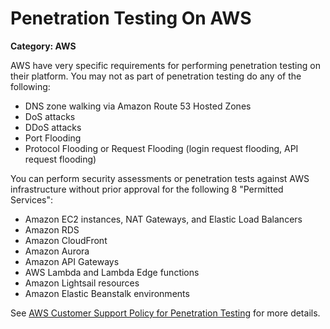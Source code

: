 # Penetration Testing On AWS

__Category: AWS__

AWS have very specific requirements for performing penetration testing on their platform. You may not as part of penetration testing do any of the following: 

* DNS zone walking via Amazon Route 53 Hosted Zones
* DoS attacks
* DDoS attacks
* Port Flooding
* Protocol Flooding or Request Flooding (login request flooding, API request flooding)

You can perform security assessments or penetration tests against AWS infrastructure without prior approval for the following 8 "Permitted Services":

* Amazon EC2 instances, NAT Gateways, and Elastic Load Balancers
* Amazon RDS
* Amazon CloudFront
* Amazon Aurora
* Amazon API Gateways
* AWS Lambda and Lambda Edge functions
* Amazon Lightsail resources
* Amazon Elastic Beanstalk environments

See [AWS Customer Support Policy for Penetration Testing](https://aws.amazon.com/security/penetration-testing/) for more details.
